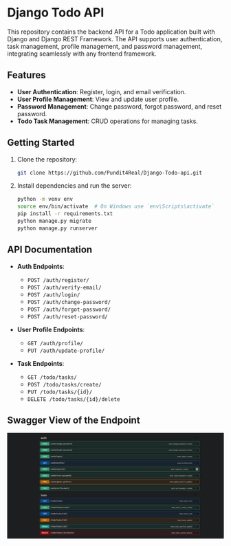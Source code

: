 # Django Todo API

This repository contains the backend API for a Todo application built with Django and Django REST Framework. The API supports user authentication, task management, profile management, and password management, integrating seamlessly with any frontend framework.

## Features

- **User Authentication**: Register, login, and email verification.
- **User Profile Management**: View and update user profile.
- **Password Management**: Change password, forgot password, and reset password.
- **Todo Task Management**: CRUD operations for managing tasks.

## Getting Started

1. Clone the repository:
    ```bash
    git clone https://github.com/Pundit4Real/Django-Todo-api.git
    ```

2. Install dependencies and run the server:
    ```bash
    python -m venv env
    source env/bin/activate  # On Windows use `env\Scripts\activate`
    pip install -r requirements.txt
    python manage.py migrate
    python manage.py runserver
    ```

## API Documentation

- **Auth Endpoints**:
  - `POST /auth/register/`
  - `POST /auth/verify-email/`
  - `POST /auth/login/`
  - `POST /auth/change-password/`
  - `POST /auth/forgot-password/`
  - `POST /auth/reset-password/`

- **User Profile Endpoints**:
  - `GET /auth/profile/`
  - `PUT /auth/update-profile/`

- **Task Endpoints**:
  - `GET /todo/tasks/`
  - `POST /todo/tasks/create/`
  - `PUT /todo/tasks/{id}/`
  - `DELETE /todo/tasks/{id}/delete`
 
## Swagger View of the Endpoint
![swagger-view](ui-swagger/swagger.png)
